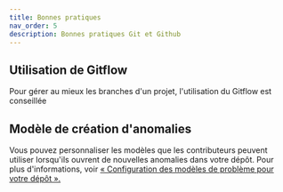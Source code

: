 ```yaml
---
title: Bonnes pratiques
nav_order: 5
description: Bonnes pratiques Git et Github
---
```


## Utilisation de Gitflow

Pour gérer au mieux les branches d'un projet, l'utilisation du Gitflow est conseillée

## Modèle de création d'anomalies

Vous pouvez personnaliser les modèles que les contributeurs peuvent utiliser lorsqu'ils ouvrent de nouvelles anomalies dans votre dépôt.
Pour plus d'informations, voir [« Configuration des modèles de problème pour votre dépôt ».](https://docs.github.com/en/communities/using-templates-to-encourage-useful-issues-and-pull-requests/configuring-issue-templates-for-your-repository)

